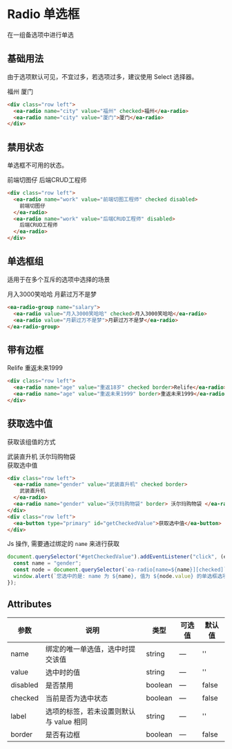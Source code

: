 <script setup>
import { onMounted, ref } from 'vue'

const btn = ref(null);

onMounted(() => {
  import('../index.js')
  import('./index.scss')

  document.querySelector('#getCheckedValue').addEventListener('click', (e) => {
    const name = 'gender';
    const node = document.querySelector(`ea-radio[name=${name}][checked]`);
    window.alert(`您选中的是: name 为 ${name}, 值为 ${node.value} 的单选框选项`);
  })
})
</script>

# Radio 单选框

在一组备选项中进行单选

## 基础用法

由于选项默认可见，不宜过多，若选项过多，建议使用 Select 选择器。

<div class="row left">
    <ea-radio name="city" value="福州" checked>福州</ea-radio>
    <ea-radio name="city" value="厦门">厦门</ea-radio>
</div>

```html
<div class="row left">
  <ea-radio name="city" value="福州" checked>福州</ea-radio>
  <ea-radio name="city" value="厦门">厦门</ea-radio>
</div>
```

## 禁用状态

单选框不可用的状态。

<div class="row left">
  <ea-radio name="work" value="前端切图仔" checked disabled>前端切图仔</ea-radio>
  <ea-radio name="work" value="后端CRUD工程师" disabled>后端CRUD工程师</ea-radio>
</div>

```html
<div class="row left">
  <ea-radio name="work" value="前端切图工程师" checked disabled>
    前端切图仔
  </ea-radio>
  <ea-radio name="work" value="后端CRUD工程师" disabled>
    后端CRUD工程师
  </ea-radio>
</div>
```

## 单选框组

适用于在多个互斥的选项中选择的场景

<div class="row left">
  <ea-radio-group name="salary">
    <ea-radio value="月入3000笑哈哈" checked>月入3000笑哈哈</ea-radio>
    <ea-radio value="月薪过万不是梦">月薪过万不是梦</ea-radio>
  </ea-radio-group>
</div>

```html
<ea-radio-group name="salary">
  <ea-radio value="月入3000笑哈哈" checked>月入3000笑哈哈</ea-radio>
  <ea-radio value="月薪过万不是梦">月薪过万不是梦</ea-radio>
</ea-radio-group>
```

## 带有边框

<div class="row left">
  <ea-radio name="age" value="Relife" checked border>Relife</ea-radio>
  <ea-radio name="age" value="重返未来1999" border>重返未来1999</ea-radio>
</div>

```html
<div class="row left">
  <ea-radio name="age" value="重返18岁" checked border>Relife</ea-radio>
  <ea-radio name="age" value="重返未来1999" border>重返未来1999</ea-radio>
</div>
```

## 获取选中值

获取该组值的方式

<div class="row left">
  <ea-radio name="gender" value="武装直升机" checked border>武装直升机</ea-radio>
  <ea-radio name="gender" value="沃尔玛购物袋" border>沃尔玛购物袋</ea-radio>
</div>

<div class="row left">
  <ea-button type="primary" id="getCheckedValue">获取选中值</ea-button>
</div>

```html
<div class="row left">
  <ea-radio name="gender" value="武装直升机" checked border>
    武装直升机
  </ea-radio>
  <ea-radio name="gender" value="沃尔玛购物袋" border> 沃尔玛购物袋 </ea-radio>
</div>
<div class="row left">
  <ea-button type="primary" id="getCheckedValue">获取选中值</ea-button>
</div>
```

Js 操作, 需要通过绑定的 `name` 来进行获取

```js
document.querySelector("#getCheckedValue").addEventListener("click", (e) => {
  const name = "gender";
  const node = document.querySelector(`ea-radio[name=${name}][checked]`);
  window.alert(`您选中的是: name 为 ${name}, 值为 ${node.value} 的单选框选项`);
});
```

## Attributes

| 参数     | 说明                                    | 类型    | 可选值 | 默认值 |
| -------- | --------------------------------------- | ------- | ------ | ------ |
| name     | 绑定的唯一单选值，选中时提交该值        | string  | —      | ''     |
| value    | 选中时的值                              | string  | —      | ''     |
| disabled | 是否禁用                                | boolean | —      | false  |
| checked  | 当前是否为选中状态                      | boolean | —      | false  |
| label    | 选项的标签，若未设置则默认与 value 相同 | string  | —      | ''     |
| border   | 是否有边框                              | boolean | —      | false  |
